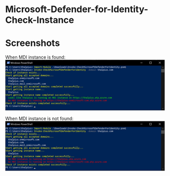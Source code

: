 # Microsoft-Defender-for-Identity-Check-Instance

# Screenshots

When MDI instance is found:
![Alt text](/Screenshots/Microsoft-Defender-for-Identity-Check-Instance-01.jpg?raw=true "Instance running")

When MDI instance is not found:
![Alt text](/Screenshots/Microsoft-Defender-for-Identity-Check-Instance-02.jpg?raw=true "Instance not running")
